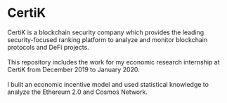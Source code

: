 # CertiK
CertiK is a blockchain security company which provides the leading security-focused ranking platform to analyze and monitor blockchain protocols and DeFi projects. <br/> <br/>
This repository includes the work for my economic research internship at CertiK from December 2019 to January 2020.<br/> <br/>
I built an economic incentive model and used statistical knowledge to analyze the Ethereum 2.0 and Cosmos Network.
